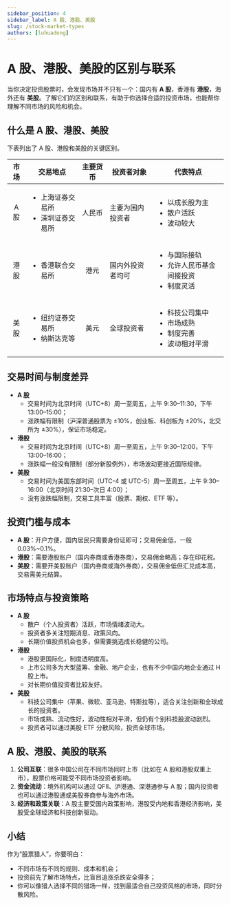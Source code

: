 ```yaml
---
sidebar_position: 4
sidebar_label: A 股、港股、美股
slug: /stock-market-types
authors: [luhuadong]
---
```


# A 股、港股、美股的区别与联系

当你决定投资股票时，会发现市场并不只有一个：国内有 **A 股**，香港有 **港股**，海外还有 **美股**。了解它们的区别和联系，有助于你选择合适的投资市场，也能帮你理解不同市场的风险和机会。



## 什么是 A 股、港股、美股

下表列出了 A 股、港股和美股的关键区别。

| 市场 | 交易地点                                                | 主要货币 | 投资者对象       | 代表特点                                                     |
| :--: | ------------------------------------------------------- | :------: | ---------------- | ------------------------------------------------------------ |
| A 股 | <ul><li>上海证券交易所</li><li>深圳证券交易所</li></ul> |  人民币  | 主要为国内投资者 | <ul><li>以成长股为主</li><li>散户活跃</li><li>波动较大</li></ul> |
| 港股 | <ul><li>香港联合交易所</li></ul>                        |   港元   | 国内外投资者均可 | <ul><li>与国际接轨</li><li>允许人民币基金间接投资</li><li>制度灵活</li></ul> |
| 美股 | <ul><li>纽约证券交易所</li><li>纳斯达克等</li></ul>     |   美元   | 全球投资者       | <ul><li>科技公司集中</li><li>市场成熟</li><li>制度完善</li><li>波动相对平滑</li></ul> |



## 交易时间与制度差异

- **A 股**
  - 交易时间为北京时间（UTC+8）周一至周五，上午 9:30–11:30，下午 13:00–15:00；
  - 涨跌幅有限制（沪深普通股票为 ±10%，创业板、科创板为 ±20%，北交所为 ±30%），保证市场稳定。
- **港股**
  - 交易时间为北京时间（UTC+8）周一至周五，上午 9:30–12:00，下午 13:00–16:00；
  - 涨跌幅一般没有限制（部分新股例外），市场波动更接近国际规律。
- **美股**
  - 交易时间为美国东部时间（UTC-4 或 UTC-5）周一至周五，上午 9:30–16:00（北京时间 21:30–次日 4:00）；
  - 没有涨跌幅限制，交易工具丰富（股票、期权、ETF 等）。



## 投资门槛与成本

- **A 股**：开户方便，国内居民只需要身份证即可；交易佣金低，一般 0.03%~0.1%。
- **港股**：需要港股账户（国内券商或香港券商），交易佣金略高；存在印花税。
- **美股**：需要开美股账户（国内券商或海外券商），交易佣金低但汇兑成本高，交易需美元结算。



## 市场特点与投资策略

- **A 股**
  - 散户（个人投资者）活跃，市场情绪波动大。
  - 投资者多关注短期消息、政策风向。
  - 长期价值投资机会也多，但需要挑选成长稳健的公司。
- **港股**
  - 港股更国际化，制度透明度高。
  - 上市公司多为大型蓝筹、金融、地产企业，也有不少中国内地企业通过 H 股上市。
  - 对长期价值投资者比较友好。
- **美股**
  - 科技公司集中（苹果、微软、亚马逊、特斯拉等），适合关注创新和全球成长的投资者。
  - 市场成熟、流动性好，波动性相对平滑，但仍有个别科技股波动剧烈。
  - 投资者可以通过美股 ETF 分散风险，投资全球市场。



## A 股、港股、美股的联系

1. **公司互联**：很多中国公司在不同市场同时上市（比如在 A 股和港股双重上市），股票价格可能受不同市场投资者影响。
2. **资金流动**：境外机构可以通过 QFII、沪港通、深港通参与 A 股；国内投资者也可以通过港股通或美股券商参与海外市场。
3. **经济和政策关联**：A 股主要受国内政策影响，港股受内地和香港经济影响，美股受全球经济和科技创新驱动。



## 小结

作为“股票猎人”，你要明白：

- 不同市场有不同的规则、成本和机会；
- 投资前先了解市场特点，比盲目追涨杀跌安全得多；
- 你可以像猎人选择不同的猎场一样，找到最适合自己投资风格的市场，同时分散风险。
